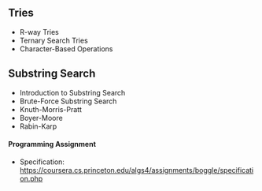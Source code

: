 ## Tries
- R-way Tries
- Ternary Search Tries
- Character-Based Operations

## Substring Search
- Introduction to Substring Search
- Brute-Force Substring Search
- Knuth-Morris-Pratt
- Boyer-Moore
- Rabin-Karp

#### Programming Assignment
- Specification: https://coursera.cs.princeton.edu/algs4/assignments/boggle/specification.php